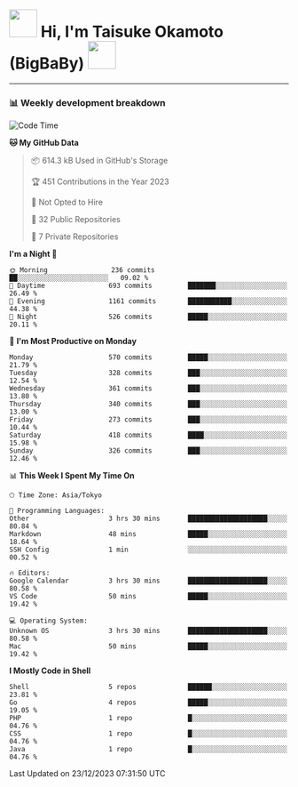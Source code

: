 <!-- Title -->
<h1>
    <img src="https://media.tenor.com/TlyRveJkgo4AAAAi/cloud-cloud-strife.gif" width="50"/> 
    Hi, I'm Taisuke Okamoto (BigBaBy) 
    <img src="https://media.tenor.com/TlyRveJkgo4AAAAi/cloud-cloud-strife.gif" width="50"/>
</h1>

---

<h3> 📊 Weekly development breakdown </h3>
<!-- waka-readme-stats -->

<!--START_SECTION:waka-->
![Code Time](http://img.shields.io/badge/Code%20Time-1%2C666%20hrs%2039%20mins-blue)

**🐱 My GitHub Data** 

> 📦 614.3 kB Used in GitHub's Storage 
 > 
> 🏆 451 Contributions in the Year 2023
 > 
> 🚫 Not Opted to Hire
 > 
> 📜 32 Public Repositories 
 > 
> 🔑 7 Private Repositories 
 > 
**I'm a Night 🦉** 

```text
🌞 Morning                236 commits         ██░░░░░░░░░░░░░░░░░░░░░░░   09.02 % 
🌆 Daytime                693 commits         ███████░░░░░░░░░░░░░░░░░░   26.49 % 
🌃 Evening                1161 commits        ███████████░░░░░░░░░░░░░░   44.38 % 
🌙 Night                  526 commits         █████░░░░░░░░░░░░░░░░░░░░   20.11 % 
```
📅 **I'm Most Productive on Monday** 

```text
Monday                   570 commits         █████░░░░░░░░░░░░░░░░░░░░   21.79 % 
Tuesday                  328 commits         ███░░░░░░░░░░░░░░░░░░░░░░   12.54 % 
Wednesday                361 commits         ███░░░░░░░░░░░░░░░░░░░░░░   13.80 % 
Thursday                 340 commits         ███░░░░░░░░░░░░░░░░░░░░░░   13.00 % 
Friday                   273 commits         ███░░░░░░░░░░░░░░░░░░░░░░   10.44 % 
Saturday                 418 commits         ████░░░░░░░░░░░░░░░░░░░░░   15.98 % 
Sunday                   326 commits         ███░░░░░░░░░░░░░░░░░░░░░░   12.46 % 
```


📊 **This Week I Spent My Time On** 

```text
🕑︎ Time Zone: Asia/Tokyo

💬 Programming Languages: 
Other                    3 hrs 30 mins       ████████████████████░░░░░   80.84 % 
Markdown                 48 mins             █████░░░░░░░░░░░░░░░░░░░░   18.64 % 
SSH Config               1 min               ░░░░░░░░░░░░░░░░░░░░░░░░░   00.52 % 

🔥 Editors: 
Google Calendar          3 hrs 30 mins       ████████████████████░░░░░   80.58 % 
VS Code                  50 mins             █████░░░░░░░░░░░░░░░░░░░░   19.42 % 

💻 Operating System: 
Unknown OS               3 hrs 30 mins       ████████████████████░░░░░   80.58 % 
Mac                      50 mins             █████░░░░░░░░░░░░░░░░░░░░   19.42 % 
```

**I Mostly Code in Shell** 

```text
Shell                    5 repos             ██████░░░░░░░░░░░░░░░░░░░   23.81 % 
Go                       4 repos             █████░░░░░░░░░░░░░░░░░░░░   19.05 % 
PHP                      1 repo              █░░░░░░░░░░░░░░░░░░░░░░░░   04.76 % 
CSS                      1 repo              █░░░░░░░░░░░░░░░░░░░░░░░░   04.76 % 
Java                     1 repo              █░░░░░░░░░░░░░░░░░░░░░░░░   04.76 % 
```




 Last Updated on 23/12/2023 07:31:50 UTC
<!--END_SECTION:waka-->
